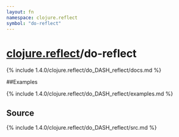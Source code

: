 ```yaml
---
layout: fn
namespace: clojure.reflect
symbol: "do-reflect"
---
```


# [clojure.reflect](../)/do-reflect

{% include 1.4.0/clojure.reflect/do_DASH_reflect/docs.md %}

##Examples

{% include 1.4.0/clojure.reflect/do_DASH_reflect/examples.md %}
## Source
{% include 1.4.0/clojure.reflect/do_DASH_reflect/src.md %}

